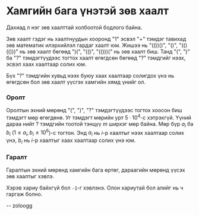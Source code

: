 Хамгийн бага үнэтэй зөв хаалт
=============================

Дахиад л нэг зөв хаалттай холбоотой бодлого байна.

Зөв хаалт гэдэг нь хаалтнуудын хооронд "$1$" эсвэл "$+$" тэмдэг тавихад зөв
математик илэрхийлэл гардаг хаалт юм. Жишээ нь "$(())()$", "$()$", "$(()(()))$"
нь зөв хаалт бөгөөд  "$)($", "$(()$", "$(()))($" нь зөв хаалт биш. Танд "$($",
"$)$" ба "$?$" тэмдэгтүүдээс тогтох хаалт өгөгдсөн бөгөөд "$?$" тэмдгийг нээх,
эсвэл хаах хаалтаар солих юм.

Бүх "$?$" тэмдгийн хувьд нээх буюу хаах хаалтаар солигдох үнэ нь өгөгдсөн бол
зөв хаалт үүсгэх хамгийн хямд үнийг ол.


### Оролт
Оролтын эхний мөрөнд "$($", "$)$", "$?$" тэмдэгтүүдээс тогтох хоосон биш тэмдэгт
мөр өгөгдөнө. Уг тэмдэгт мөрийн урт $5·10^4$-с хэтрэхгүй. Үүний дараа нийт $?$
тэмдгийн тоотой тэнцүү $m$ ширхэг мөр байна. Мөр бүр $a_i$ ба $b_i$ ($1 ≤ a_i,
b_i ≤ 10^6$)-с тогтон. Энд $a_i$ нь $i$-р хаалтыг нээх хаалтаар солих үнэ, $b_i$
нь $i$-р хаалтыг хаах хаалтаар солих үнэ юм.


### Гаралт
Гаралтын эхний мөрөнд хамгийн бага өртөг, дараагийн мөрөнд үүсэх зөв хаалтыг
хэвлэ.

Хэрэв хариу байхгүй бол `-1`-г хэвлэнэ. Олон хариутай бол алийг нь ч гаргаж
болно.

-- zoloogg
